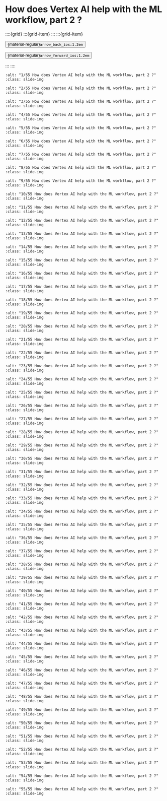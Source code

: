 # How does Vertex AI help with the ML workflow, part 2 ?

<aside class="margin sidebar">

::::{grid}
:::{grid-item}
:::
:::{grid-item}
<div id="slide-controls" class="btn-toolbar justify-content-between">

<button id="arrow_back" class="sd-btn">{material-regular}`arrow_back_ios;1.2em`</button>

<button id="arrow_forward" class="sd-btn">{material-regular}`arrow_forward_ios;1.2em`</button>
</div>
:::
::::
</aside>
<div class="slides">
<div>

```{image} ../../../images/gcp_courses/cv_fundamentals_with_gcp/vertex_ai_and_automl_vision/how_does_vertex_ai_help_with_the_ml_workflow_part_2/001.jpg
:alt: "1/55 How does Vertex AI help with the ML workflow, part 2 ?"
:class: slide-img
```
<div class="cell tag_remove-input tag_output_scroll docutils container">
<div class="cell_output docutils container">


</div>
</div>
</div>
</div>
<div class="slides">
<div>

```{image} ../../../images/gcp_courses/cv_fundamentals_with_gcp/vertex_ai_and_automl_vision/how_does_vertex_ai_help_with_the_ml_workflow_part_2/002.jpg
:alt: "2/55 How does Vertex AI help with the ML workflow, part 2 ?"
:class: slide-img
```
<div class="cell tag_remove-input tag_output_scroll docutils container">
<div class="cell_output docutils container">


</div>
</div>
</div>
</div>
<div class="slides">
<div>

```{image} ../../../images/gcp_courses/cv_fundamentals_with_gcp/vertex_ai_and_automl_vision/how_does_vertex_ai_help_with_the_ml_workflow_part_2/003.jpg
:alt: "3/55 How does Vertex AI help with the ML workflow, part 2 ?"
:class: slide-img
```
<div class="cell tag_remove-input tag_output_scroll docutils container">
<div class="cell_output docutils container">


</div>
</div>
</div>
</div>
<div class="slides">
<div>

```{image} ../../../images/gcp_courses/cv_fundamentals_with_gcp/vertex_ai_and_automl_vision/how_does_vertex_ai_help_with_the_ml_workflow_part_2/004.jpg
:alt: "4/55 How does Vertex AI help with the ML workflow, part 2 ?"
:class: slide-img
```
<div class="cell tag_remove-input tag_output_scroll docutils container">
<div class="cell_output docutils container">


</div>
</div>
</div>
</div>
<div class="slides">
<div>

```{image} ../../../images/gcp_courses/cv_fundamentals_with_gcp/vertex_ai_and_automl_vision/how_does_vertex_ai_help_with_the_ml_workflow_part_2/005.jpg
:alt: "5/55 How does Vertex AI help with the ML workflow, part 2 ?"
:class: slide-img
```
<div class="cell tag_remove-input tag_output_scroll docutils container">
<div class="cell_output docutils container">


</div>
</div>
</div>
</div>
<div class="slides">
<div>

```{image} ../../../images/gcp_courses/cv_fundamentals_with_gcp/vertex_ai_and_automl_vision/how_does_vertex_ai_help_with_the_ml_workflow_part_2/006.jpg
:alt: "6/55 How does Vertex AI help with the ML workflow, part 2 ?"
:class: slide-img
```
<div class="cell tag_remove-input tag_output_scroll docutils container">
<div class="cell_output docutils container">


</div>
</div>
</div>
</div>
<div class="slides">
<div>

```{image} ../../../images/gcp_courses/cv_fundamentals_with_gcp/vertex_ai_and_automl_vision/how_does_vertex_ai_help_with_the_ml_workflow_part_2/007.jpg
:alt: "7/55 How does Vertex AI help with the ML workflow, part 2 ?"
:class: slide-img
```
<div class="cell tag_remove-input tag_output_scroll docutils container">
<div class="cell_output docutils container">


</div>
</div>
</div>
</div>
<div class="slides">
<div>

```{image} ../../../images/gcp_courses/cv_fundamentals_with_gcp/vertex_ai_and_automl_vision/how_does_vertex_ai_help_with_the_ml_workflow_part_2/008.jpg
:alt: "8/55 How does Vertex AI help with the ML workflow, part 2 ?"
:class: slide-img
```
<div class="cell tag_remove-input tag_output_scroll docutils container">
<div class="cell_output docutils container">


</div>
</div>
</div>
</div>
<div class="slides">
<div>

```{image} ../../../images/gcp_courses/cv_fundamentals_with_gcp/vertex_ai_and_automl_vision/how_does_vertex_ai_help_with_the_ml_workflow_part_2/009.jpg
:alt: "9/55 How does Vertex AI help with the ML workflow, part 2 ?"
:class: slide-img
```
<div class="cell tag_remove-input tag_output_scroll docutils container">
<div class="cell_output docutils container">


</div>
</div>
</div>
</div>
<div class="slides">
<div>

```{image} ../../../images/gcp_courses/cv_fundamentals_with_gcp/vertex_ai_and_automl_vision/how_does_vertex_ai_help_with_the_ml_workflow_part_2/010.jpg
:alt: "10/55 How does Vertex AI help with the ML workflow, part 2 ?"
:class: slide-img
```
<div class="cell tag_remove-input tag_output_scroll docutils container">
<div class="cell_output docutils container">


</div>
</div>
</div>
</div>
<div class="slides">
<div>

```{image} ../../../images/gcp_courses/cv_fundamentals_with_gcp/vertex_ai_and_automl_vision/how_does_vertex_ai_help_with_the_ml_workflow_part_2/011.jpg
:alt: "11/55 How does Vertex AI help with the ML workflow, part 2 ?"
:class: slide-img
```
<div class="cell tag_remove-input tag_output_scroll docutils container">
<div class="cell_output docutils container">


</div>
</div>
</div>
</div>
<div class="slides">
<div>

```{image} ../../../images/gcp_courses/cv_fundamentals_with_gcp/vertex_ai_and_automl_vision/how_does_vertex_ai_help_with_the_ml_workflow_part_2/012.jpg
:alt: "12/55 How does Vertex AI help with the ML workflow, part 2 ?"
:class: slide-img
```
<div class="cell tag_remove-input tag_output_scroll docutils container">
<div class="cell_output docutils container">


</div>
</div>
</div>
</div>
<div class="slides">
<div>

```{image} ../../../images/gcp_courses/cv_fundamentals_with_gcp/vertex_ai_and_automl_vision/how_does_vertex_ai_help_with_the_ml_workflow_part_2/013.jpg
:alt: "13/55 How does Vertex AI help with the ML workflow, part 2 ?"
:class: slide-img
```
<div class="cell tag_remove-input tag_output_scroll docutils container">
<div class="cell_output docutils container">


</div>
</div>
</div>
</div>
<div class="slides">
<div>

```{image} ../../../images/gcp_courses/cv_fundamentals_with_gcp/vertex_ai_and_automl_vision/how_does_vertex_ai_help_with_the_ml_workflow_part_2/014.jpg
:alt: "14/55 How does Vertex AI help with the ML workflow, part 2 ?"
:class: slide-img
```
<div class="cell tag_remove-input tag_output_scroll docutils container">
<div class="cell_output docutils container">


</div>
</div>
</div>
</div>
<div class="slides">
<div>

```{image} ../../../images/gcp_courses/cv_fundamentals_with_gcp/vertex_ai_and_automl_vision/how_does_vertex_ai_help_with_the_ml_workflow_part_2/015.jpg
:alt: "15/55 How does Vertex AI help with the ML workflow, part 2 ?"
:class: slide-img
```
<div class="cell tag_remove-input tag_output_scroll docutils container">
<div class="cell_output docutils container">


</div>
</div>
</div>
</div>
<div class="slides">
<div>

```{image} ../../../images/gcp_courses/cv_fundamentals_with_gcp/vertex_ai_and_automl_vision/how_does_vertex_ai_help_with_the_ml_workflow_part_2/016.jpg
:alt: "16/55 How does Vertex AI help with the ML workflow, part 2 ?"
:class: slide-img
```
<div class="cell tag_remove-input tag_output_scroll docutils container">
<div class="cell_output docutils container">


</div>
</div>
</div>
</div>
<div class="slides">
<div>

```{image} ../../../images/gcp_courses/cv_fundamentals_with_gcp/vertex_ai_and_automl_vision/how_does_vertex_ai_help_with_the_ml_workflow_part_2/017.jpg
:alt: "17/55 How does Vertex AI help with the ML workflow, part 2 ?"
:class: slide-img
```
<div class="cell tag_remove-input tag_output_scroll docutils container">
<div class="cell_output docutils container">


</div>
</div>
</div>
</div>
<div class="slides">
<div>

```{image} ../../../images/gcp_courses/cv_fundamentals_with_gcp/vertex_ai_and_automl_vision/how_does_vertex_ai_help_with_the_ml_workflow_part_2/018.jpg
:alt: "18/55 How does Vertex AI help with the ML workflow, part 2 ?"
:class: slide-img
```
<div class="cell tag_remove-input tag_output_scroll docutils container">
<div class="cell_output docutils container">


</div>
</div>
</div>
</div>
<div class="slides">
<div>

```{image} ../../../images/gcp_courses/cv_fundamentals_with_gcp/vertex_ai_and_automl_vision/how_does_vertex_ai_help_with_the_ml_workflow_part_2/019.jpg
:alt: "19/55 How does Vertex AI help with the ML workflow, part 2 ?"
:class: slide-img
```
<div class="cell tag_remove-input tag_output_scroll docutils container">
<div class="cell_output docutils container">


</div>
</div>
</div>
</div>
<div class="slides">
<div>

```{image} ../../../images/gcp_courses/cv_fundamentals_with_gcp/vertex_ai_and_automl_vision/how_does_vertex_ai_help_with_the_ml_workflow_part_2/020.jpg
:alt: "20/55 How does Vertex AI help with the ML workflow, part 2 ?"
:class: slide-img
```
<div class="cell tag_remove-input tag_output_scroll docutils container">
<div class="cell_output docutils container">


</div>
</div>
</div>
</div>
<div class="slides">
<div>

```{image} ../../../images/gcp_courses/cv_fundamentals_with_gcp/vertex_ai_and_automl_vision/how_does_vertex_ai_help_with_the_ml_workflow_part_2/021.jpg
:alt: "21/55 How does Vertex AI help with the ML workflow, part 2 ?"
:class: slide-img
```
<div class="cell tag_remove-input tag_output_scroll docutils container">
<div class="cell_output docutils container">


</div>
</div>
</div>
</div>
<div class="slides">
<div>

```{image} ../../../images/gcp_courses/cv_fundamentals_with_gcp/vertex_ai_and_automl_vision/how_does_vertex_ai_help_with_the_ml_workflow_part_2/022.jpg
:alt: "22/55 How does Vertex AI help with the ML workflow, part 2 ?"
:class: slide-img
```
<div class="cell tag_remove-input tag_output_scroll docutils container">
<div class="cell_output docutils container">


</div>
</div>
</div>
</div>
<div class="slides">
<div>

```{image} ../../../images/gcp_courses/cv_fundamentals_with_gcp/vertex_ai_and_automl_vision/how_does_vertex_ai_help_with_the_ml_workflow_part_2/023.jpg
:alt: "23/55 How does Vertex AI help with the ML workflow, part 2 ?"
:class: slide-img
```
<div class="cell tag_remove-input tag_output_scroll docutils container">
<div class="cell_output docutils container">


</div>
</div>
</div>
</div>
<div class="slides">
<div>

```{image} ../../../images/gcp_courses/cv_fundamentals_with_gcp/vertex_ai_and_automl_vision/how_does_vertex_ai_help_with_the_ml_workflow_part_2/024.jpg
:alt: "24/55 How does Vertex AI help with the ML workflow, part 2 ?"
:class: slide-img
```
<div class="cell tag_remove-input tag_output_scroll docutils container">
<div class="cell_output docutils container">


</div>
</div>
</div>
</div>
<div class="slides">
<div>

```{image} ../../../images/gcp_courses/cv_fundamentals_with_gcp/vertex_ai_and_automl_vision/how_does_vertex_ai_help_with_the_ml_workflow_part_2/025.jpg
:alt: "25/55 How does Vertex AI help with the ML workflow, part 2 ?"
:class: slide-img
```
<div class="cell tag_remove-input tag_output_scroll docutils container">
<div class="cell_output docutils container">


</div>
</div>
</div>
</div>
<div class="slides">
<div>

```{image} ../../../images/gcp_courses/cv_fundamentals_with_gcp/vertex_ai_and_automl_vision/how_does_vertex_ai_help_with_the_ml_workflow_part_2/026.jpg
:alt: "26/55 How does Vertex AI help with the ML workflow, part 2 ?"
:class: slide-img
```
<div class="cell tag_remove-input tag_output_scroll docutils container">
<div class="cell_output docutils container">


</div>
</div>
</div>
</div>
<div class="slides">
<div>

```{image} ../../../images/gcp_courses/cv_fundamentals_with_gcp/vertex_ai_and_automl_vision/how_does_vertex_ai_help_with_the_ml_workflow_part_2/027.jpg
:alt: "27/55 How does Vertex AI help with the ML workflow, part 2 ?"
:class: slide-img
```
<div class="cell tag_remove-input tag_output_scroll docutils container">
<div class="cell_output docutils container">


</div>
</div>
</div>
</div>
<div class="slides">
<div>

```{image} ../../../images/gcp_courses/cv_fundamentals_with_gcp/vertex_ai_and_automl_vision/how_does_vertex_ai_help_with_the_ml_workflow_part_2/028.jpg
:alt: "28/55 How does Vertex AI help with the ML workflow, part 2 ?"
:class: slide-img
```
<div class="cell tag_remove-input tag_output_scroll docutils container">
<div class="cell_output docutils container">


</div>
</div>
</div>
</div>
<div class="slides">
<div>

```{image} ../../../images/gcp_courses/cv_fundamentals_with_gcp/vertex_ai_and_automl_vision/how_does_vertex_ai_help_with_the_ml_workflow_part_2/029.jpg
:alt: "29/55 How does Vertex AI help with the ML workflow, part 2 ?"
:class: slide-img
```
<div class="cell tag_remove-input tag_output_scroll docutils container">
<div class="cell_output docutils container">


</div>
</div>
</div>
</div>
<div class="slides">
<div>

```{image} ../../../images/gcp_courses/cv_fundamentals_with_gcp/vertex_ai_and_automl_vision/how_does_vertex_ai_help_with_the_ml_workflow_part_2/030.jpg
:alt: "30/55 How does Vertex AI help with the ML workflow, part 2 ?"
:class: slide-img
```
<div class="cell tag_remove-input tag_output_scroll docutils container">
<div class="cell_output docutils container">


</div>
</div>
</div>
</div>
<div class="slides">
<div>

```{image} ../../../images/gcp_courses/cv_fundamentals_with_gcp/vertex_ai_and_automl_vision/how_does_vertex_ai_help_with_the_ml_workflow_part_2/031.jpg
:alt: "31/55 How does Vertex AI help with the ML workflow, part 2 ?"
:class: slide-img
```
<div class="cell tag_remove-input tag_output_scroll docutils container">
<div class="cell_output docutils container">


</div>
</div>
</div>
</div>
<div class="slides">
<div>

```{image} ../../../images/gcp_courses/cv_fundamentals_with_gcp/vertex_ai_and_automl_vision/how_does_vertex_ai_help_with_the_ml_workflow_part_2/032.jpg
:alt: "32/55 How does Vertex AI help with the ML workflow, part 2 ?"
:class: slide-img
```
<div class="cell tag_remove-input tag_output_scroll docutils container">
<div class="cell_output docutils container">


</div>
</div>
</div>
</div>
<div class="slides">
<div>

```{image} ../../../images/gcp_courses/cv_fundamentals_with_gcp/vertex_ai_and_automl_vision/how_does_vertex_ai_help_with_the_ml_workflow_part_2/033.jpg
:alt: "33/55 How does Vertex AI help with the ML workflow, part 2 ?"
:class: slide-img
```
<div class="cell tag_remove-input tag_output_scroll docutils container">
<div class="cell_output docutils container">


</div>
</div>
</div>
</div>
<div class="slides">
<div>

```{image} ../../../images/gcp_courses/cv_fundamentals_with_gcp/vertex_ai_and_automl_vision/how_does_vertex_ai_help_with_the_ml_workflow_part_2/034.jpg
:alt: "34/55 How does Vertex AI help with the ML workflow, part 2 ?"
:class: slide-img
```
<div class="cell tag_remove-input tag_output_scroll docutils container">
<div class="cell_output docutils container">


</div>
</div>
</div>
</div>
<div class="slides">
<div>

```{image} ../../../images/gcp_courses/cv_fundamentals_with_gcp/vertex_ai_and_automl_vision/how_does_vertex_ai_help_with_the_ml_workflow_part_2/035.jpg
:alt: "35/55 How does Vertex AI help with the ML workflow, part 2 ?"
:class: slide-img
```
<div class="cell tag_remove-input tag_output_scroll docutils container">
<div class="cell_output docutils container">


</div>
</div>
</div>
</div>
<div class="slides">
<div>

```{image} ../../../images/gcp_courses/cv_fundamentals_with_gcp/vertex_ai_and_automl_vision/how_does_vertex_ai_help_with_the_ml_workflow_part_2/036.jpg
:alt: "36/55 How does Vertex AI help with the ML workflow, part 2 ?"
:class: slide-img
```
<div class="cell tag_remove-input tag_output_scroll docutils container">
<div class="cell_output docutils container">


</div>
</div>
</div>
</div>
<div class="slides">
<div>

```{image} ../../../images/gcp_courses/cv_fundamentals_with_gcp/vertex_ai_and_automl_vision/how_does_vertex_ai_help_with_the_ml_workflow_part_2/037.jpg
:alt: "37/55 How does Vertex AI help with the ML workflow, part 2 ?"
:class: slide-img
```
<div class="cell tag_remove-input tag_output_scroll docutils container">
<div class="cell_output docutils container">


</div>
</div>
</div>
</div>
<div class="slides">
<div>

```{image} ../../../images/gcp_courses/cv_fundamentals_with_gcp/vertex_ai_and_automl_vision/how_does_vertex_ai_help_with_the_ml_workflow_part_2/038.jpg
:alt: "38/55 How does Vertex AI help with the ML workflow, part 2 ?"
:class: slide-img
```
<div class="cell tag_remove-input tag_output_scroll docutils container">
<div class="cell_output docutils container">


</div>
</div>
</div>
</div>
<div class="slides">
<div>

```{image} ../../../images/gcp_courses/cv_fundamentals_with_gcp/vertex_ai_and_automl_vision/how_does_vertex_ai_help_with_the_ml_workflow_part_2/039.jpg
:alt: "39/55 How does Vertex AI help with the ML workflow, part 2 ?"
:class: slide-img
```
<div class="cell tag_remove-input tag_output_scroll docutils container">
<div class="cell_output docutils container">


</div>
</div>
</div>
</div>
<div class="slides">
<div>

```{image} ../../../images/gcp_courses/cv_fundamentals_with_gcp/vertex_ai_and_automl_vision/how_does_vertex_ai_help_with_the_ml_workflow_part_2/040.jpg
:alt: "40/55 How does Vertex AI help with the ML workflow, part 2 ?"
:class: slide-img
```
<div class="cell tag_remove-input tag_output_scroll docutils container">
<div class="cell_output docutils container">


</div>
</div>
</div>
</div>
<div class="slides">
<div>

```{image} ../../../images/gcp_courses/cv_fundamentals_with_gcp/vertex_ai_and_automl_vision/how_does_vertex_ai_help_with_the_ml_workflow_part_2/041.jpg
:alt: "41/55 How does Vertex AI help with the ML workflow, part 2 ?"
:class: slide-img
```
<div class="cell tag_remove-input tag_output_scroll docutils container">
<div class="cell_output docutils container">


</div>
</div>
</div>
</div>
<div class="slides">
<div>

```{image} ../../../images/gcp_courses/cv_fundamentals_with_gcp/vertex_ai_and_automl_vision/how_does_vertex_ai_help_with_the_ml_workflow_part_2/042.jpg
:alt: "42/55 How does Vertex AI help with the ML workflow, part 2 ?"
:class: slide-img
```
<div class="cell tag_remove-input tag_output_scroll docutils container">
<div class="cell_output docutils container">


</div>
</div>
</div>
</div>
<div class="slides">
<div>

```{image} ../../../images/gcp_courses/cv_fundamentals_with_gcp/vertex_ai_and_automl_vision/how_does_vertex_ai_help_with_the_ml_workflow_part_2/043.jpg
:alt: "43/55 How does Vertex AI help with the ML workflow, part 2 ?"
:class: slide-img
```
<div class="cell tag_remove-input tag_output_scroll docutils container">
<div class="cell_output docutils container">


</div>
</div>
</div>
</div>
<div class="slides">
<div>

```{image} ../../../images/gcp_courses/cv_fundamentals_with_gcp/vertex_ai_and_automl_vision/how_does_vertex_ai_help_with_the_ml_workflow_part_2/044.jpg
:alt: "44/55 How does Vertex AI help with the ML workflow, part 2 ?"
:class: slide-img
```
<div class="cell tag_remove-input tag_output_scroll docutils container">
<div class="cell_output docutils container">


</div>
</div>
</div>
</div>
<div class="slides">
<div>

```{image} ../../../images/gcp_courses/cv_fundamentals_with_gcp/vertex_ai_and_automl_vision/how_does_vertex_ai_help_with_the_ml_workflow_part_2/045.jpg
:alt: "45/55 How does Vertex AI help with the ML workflow, part 2 ?"
:class: slide-img
```
<div class="cell tag_remove-input tag_output_scroll docutils container">
<div class="cell_output docutils container">


</div>
</div>
</div>
</div>
<div class="slides">
<div>

```{image} ../../../images/gcp_courses/cv_fundamentals_with_gcp/vertex_ai_and_automl_vision/how_does_vertex_ai_help_with_the_ml_workflow_part_2/046.jpg
:alt: "46/55 How does Vertex AI help with the ML workflow, part 2 ?"
:class: slide-img
```
<div class="cell tag_remove-input tag_output_scroll docutils container">
<div class="cell_output docutils container">


</div>
</div>
</div>
</div>
<div class="slides">
<div>

```{image} ../../../images/gcp_courses/cv_fundamentals_with_gcp/vertex_ai_and_automl_vision/how_does_vertex_ai_help_with_the_ml_workflow_part_2/047.jpg
:alt: "47/55 How does Vertex AI help with the ML workflow, part 2 ?"
:class: slide-img
```
<div class="cell tag_remove-input tag_output_scroll docutils container">
<div class="cell_output docutils container">


</div>
</div>
</div>
</div>
<div class="slides">
<div>

```{image} ../../../images/gcp_courses/cv_fundamentals_with_gcp/vertex_ai_and_automl_vision/how_does_vertex_ai_help_with_the_ml_workflow_part_2/048.jpg
:alt: "48/55 How does Vertex AI help with the ML workflow, part 2 ?"
:class: slide-img
```
<div class="cell tag_remove-input tag_output_scroll docutils container">
<div class="cell_output docutils container">


</div>
</div>
</div>
</div>
<div class="slides">
<div>

```{image} ../../../images/gcp_courses/cv_fundamentals_with_gcp/vertex_ai_and_automl_vision/how_does_vertex_ai_help_with_the_ml_workflow_part_2/049.jpg
:alt: "49/55 How does Vertex AI help with the ML workflow, part 2 ?"
:class: slide-img
```
<div class="cell tag_remove-input tag_output_scroll docutils container">
<div class="cell_output docutils container">


</div>
</div>
</div>
</div>
<div class="slides">
<div>

```{image} ../../../images/gcp_courses/cv_fundamentals_with_gcp/vertex_ai_and_automl_vision/how_does_vertex_ai_help_with_the_ml_workflow_part_2/050.jpg
:alt: "50/55 How does Vertex AI help with the ML workflow, part 2 ?"
:class: slide-img
```
<div class="cell tag_remove-input tag_output_scroll docutils container">
<div class="cell_output docutils container">


</div>
</div>
</div>
</div>
<div class="slides">
<div>

```{image} ../../../images/gcp_courses/cv_fundamentals_with_gcp/vertex_ai_and_automl_vision/how_does_vertex_ai_help_with_the_ml_workflow_part_2/051.jpg
:alt: "51/55 How does Vertex AI help with the ML workflow, part 2 ?"
:class: slide-img
```
<div class="cell tag_remove-input tag_output_scroll docutils container">
<div class="cell_output docutils container">


</div>
</div>
</div>
</div>
<div class="slides">
<div>

```{image} ../../../images/gcp_courses/cv_fundamentals_with_gcp/vertex_ai_and_automl_vision/how_does_vertex_ai_help_with_the_ml_workflow_part_2/052.jpg
:alt: "52/55 How does Vertex AI help with the ML workflow, part 2 ?"
:class: slide-img
```
<div class="cell tag_remove-input tag_output_scroll docutils container">
<div class="cell_output docutils container">


</div>
</div>
</div>
</div>
<div class="slides">
<div>

```{image} ../../../images/gcp_courses/cv_fundamentals_with_gcp/vertex_ai_and_automl_vision/how_does_vertex_ai_help_with_the_ml_workflow_part_2/053.jpg
:alt: "53/55 How does Vertex AI help with the ML workflow, part 2 ?"
:class: slide-img
```
<div class="cell tag_remove-input tag_output_scroll docutils container">
<div class="cell_output docutils container">


</div>
</div>
</div>
</div>
<div class="slides">
<div>

```{image} ../../../images/gcp_courses/cv_fundamentals_with_gcp/vertex_ai_and_automl_vision/how_does_vertex_ai_help_with_the_ml_workflow_part_2/054.jpg
:alt: "54/55 How does Vertex AI help with the ML workflow, part 2 ?"
:class: slide-img
```
<div class="cell tag_remove-input tag_output_scroll docutils container">
<div class="cell_output docutils container">


</div>
</div>
</div>
</div>
<div class="slides">
<div>

```{image} ../../../images/gcp_courses/cv_fundamentals_with_gcp/vertex_ai_and_automl_vision/how_does_vertex_ai_help_with_the_ml_workflow_part_2/055.jpg
:alt: "55/55 How does Vertex AI help with the ML workflow, part 2 ?"
:class: slide-img
```
<div class="cell tag_remove-input tag_output_scroll docutils container">
<div class="cell_output docutils container">


</div>
</div>
</div>
</div>
